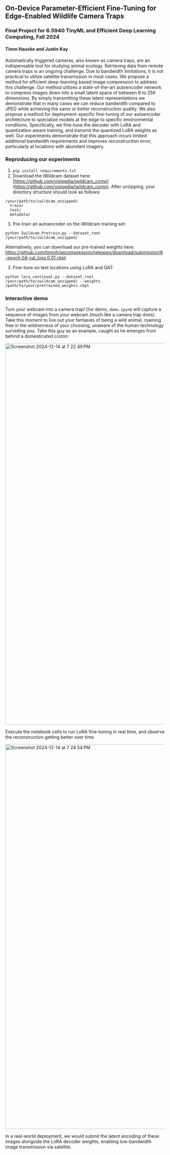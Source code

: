## On-Device Parameter-Efficient Fine-Tuning for Edge-Enabled Wildlife Camera Traps
### Final Project for 6.5940 TinyML and Efficient Deep Learning Computing, Fall 2024
#### Timm Haucke and Justin Kay

Automatically triggered cameras, also known as camera traps, are an indispensable tool for studying animal ecology. 
Retrieving data from remote camera traps is an ongoing challenge. Due to bandwidth limitations, it is not practical to utilize satellite transmission in most cases. 
We propose a method for efficient deep-learning based image compression to address this challenge. Our method utilizes a state-of-the-art autoencoder network to compress 
images down into a small latent space of between 8 to 256 dimensions. By simply transmitting these latent representations we demonstrate that in many cases we can reduce 
bandwidth compared to JPEG while achieving the same or better reconstruction quality. We also propose a method for deployment-specific fine-tuning of our autoencoder 
architecture to specialize models at the edge to specific environmental conditions. Specifically, we fine-tune the decoder with LoRA and quantization-aware training, 
and transmit the quantized LoRA weights as well. Our experiments demonstrate that this approach incurs limited additional bandwidth requirements and improves reconstruction error, 
particularly at locations with abundant imagery.

### Reproducing our experiments

1. `pip install requirements.txt`
2.  Download the iWildcam dataset here: [https://github.com/visipedia/iwildcam_comp](https://github.com/visipedia/iwildcam_comp). After unzipping, your directory structure should look as follows:

```
/your/path/to/iwildcam_unzipped/
  train/
  test/
  metadata/
```

3. Pre-train an autoencoder on the iWildcam training set:

```
python Iwildcam_Pretrain.py --dataset_root /your/path/to/iwildcam_unzipped/
```

Alternatively, you can download our pre-trained weights here: https://github.com/timmh/aecompression/releases/download/submission/8-epoch.04-val_loss.0.01.ckpt


3. Fine-tune on test locations using LoRA and QAT:

```
python lora_continual.py --dataset_root /your/path/to/iwildcam_unzipped/ --weights /path/to/your/pretrained_weights.ckpt
```

### Interactive demo

Turn your webcam into a camera trap! Our demo, `demo.ipynb` will capture a sequence of images from your webcam (much like a camera trap does). Take this moment to live out your fantasies of being a wild animal, roaming free in the wildnerness of your choosing, unaware of the human technology surveiling you. Take this guy as an example, caught as he emerges from behind a domesticated croton:

<img width="1206" alt="Screenshot 2024-12-14 at 7 22 49 PM" src="https://github.com/user-attachments/assets/e92ca293-d84f-4817-9e7a-e1ff9ab783da" />


Execute the notebook cells to run LoRA fine-tuning in real time, and observe the reconstruction getting better over time. 

<img width="1217" alt="Screenshot 2024-12-14 at 7 24 54 PM" src="https://github.com/user-attachments/assets/cedba39a-2709-424f-b7c3-9f8ae0d3280d" />


In a real-world deployment, we would submit the latent encoding of these images alongside the LoRA decoder weights, enabling low-bandwidth image transmission via satellite.
